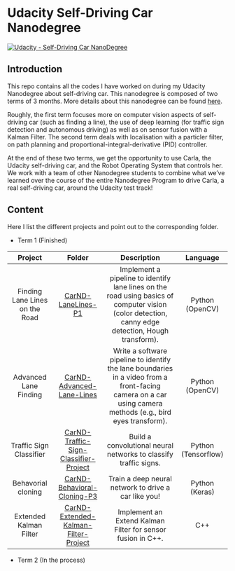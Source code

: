 # Udacity Self-Driving Car Nanodegree

[![Udacity - Self-Driving Car NanoDegree](https://s3.amazonaws.com/udacity-sdc/github/shield-carnd.svg)](http://www.udacity.com/drive)

Introduction
---

This repo contains all the codes I have worked on during my Udacity Nanodegree about self-driving car. This nanodegree is composed of two terms of 3 months. More details about this nanodegree can be found [here](http://www.udacity.com/drive). 

Roughly, the first term focuses more on computer vision aspects of self-driving car (such as finding a line), the use of deep learning (for traffic sign detection and autonomous driving) as well as on sensor fusion with a Kalman Filter. The second term deals with localisation with a particler filter, on path planning and proportional-integral-derivative (PID) controller. 

At the end of these two terms, we get the opportunity to use Carla, the Udacity self-driving car, and the Robot Operating System that controls her. We work with a team of other Nanodegree students to combine what we’ve learned over the course of the entire Nanodegree Program to drive Carla, a real self-driving car, around the Udacity test track!

Content
---

Here I list the different projects and point out to the corresponding folder.

- Term 1 (Finished)

| Project | Folder | Description | Language |
| :------:| :------:| :------:| :------:|
| Finding Lane Lines on the Road | [CarND-LaneLines-P1](./CarND-LaneLines-P1) | Implement a pipeline to identify lane lines on the road using basics of computer vision (color detection, canny edge detection, Hough transform). | Python (OpenCV)|
| Advanced Lane Finding | [CarND-Advanced-Lane-Lines](./CarND-Advanced-Lane-Lines) | Write a software pipeline to identify the lane boundaries in a video from a front-facing camera on a car using camera methods (e.g., bird eyes transform). | Python (OpenCV) |
| Traffic Sign Classifier | [CarND-Traffic-Sign-Classifier-Project](./CarND-Traffic-Sign-Classifier-Project) | Build a convolutional neural networks to classify traffic signs. | Python (Tensorflow) |
| Behavorial cloning | [CarND-Behavioral-Cloning-P3](./CarND-Behavioral-Cloning-P3) | Train a deep neural network to drive a car like you! | Python (Keras) |
| Extended Kalman Filter | [CarND-Extended-Kalman-Filter-Project](./CarND-Extended-Kalman-Filter-Project) | Implement an Extend Kalman Filter for sensor fusion in C++. | C++ |

- Term 2 (In the process)